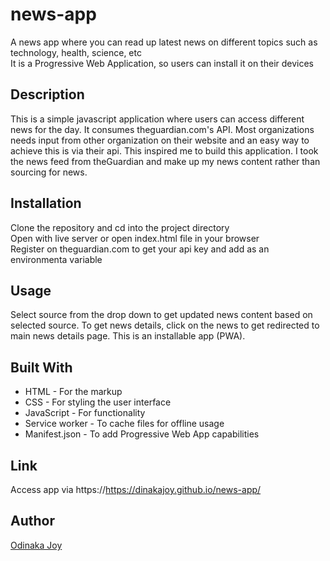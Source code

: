 # news-app
A news app where you can read up latest news on different topics such as technology, health, science, etc    
It is a Progressive Web Application, so users can install it on their devices

## Description
This is a simple javascript application where users can access different news for the day.
It consumes theguardian.com's API.
Most organizations needs input from other organization on their website and an easy way to achieve this is via their api. This inspired me to build this application. I took the news feed from theGuardian and make up my news content rather than sourcing for news.

## Installation
Clone the repository and cd into the project directory  
Open with live server or open index.html file in your browser    
Register on theguardian.com to get your api key and add as an environmenta variable    

## Usage
Select source from the drop down to get updated news content based on selected source. 
To get news details, click on the news to get redirected to main news details page. 
This is an installable app (PWA). 

## Built With
* HTML - For the markup
* CSS - For styling the user interface
* JavaScript - For functionality
* Service worker - To cache files for offline usage 
* Manifest.json - To add Progressive Web App capabilities 

## Link
Access app via https://https://dinakajoy.github.io/news-app/

## Author
[Odinaka Joy](http://www.dinakajoy.com)

